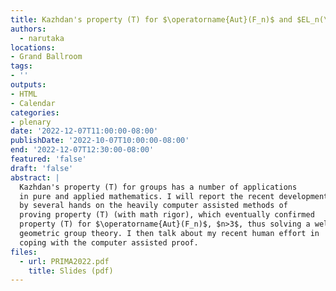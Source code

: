 ```yaml
---
title: Kazhdan's property (T) for $\operatorname{Aut}(F_n)$ and $EL_n(\mathcal{R})$
authors:
  - narutaka
locations:
- Grand Ballroom
tags:
- ''
outputs:
- HTML
- Calendar
categories:
- plenary
date: '2022-12-07T11:00:00-08:00'
publishDate: '2022-10-07T10:00:00-08:00'
end: '2022-12-07T12:30:00-08:00'
featured: 'false'
draft: 'false'
abstract: |
  Kazhdan's property (T) for groups has a number of applications
  in pure and applied mathematics. I will report the recent development
  by several hands on the heavily computer assisted methods of
  proving property (T) (with math rigor), which eventually confirmed
  property (T) for $\operatorname{Aut}(F_n)$, $n>3$, thus solving a well-known problem in
  geometric group theory. I then talk about my recent human effort in
  coping with the computer assisted proof.
files:
  - url: PRIMA2022.pdf
    title: Slides (pdf)
---
```

